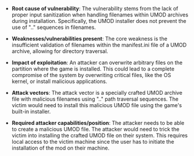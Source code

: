 - **Root cause of vulnerability**: The vulnerability stems from the lack of proper input sanitization when handling filenames within UMOD archives during installation. Specifically, the UMOD installer does not prevent the use of ".." sequences in filenames.

- **Weaknesses/vulnerabilities present**: The core weakness is the insufficient validation of filenames within the manifest.ini file of a UMOD archive, allowing for directory traversal.

- **Impact of exploitation**: An attacker can overwrite arbitrary files on the partition where the game is installed. This could lead to a complete compromise of the system by overwriting critical files, like the OS kernel, or install malicious applications.

- **Attack vectors**: The attack vector is a specially crafted UMOD archive file with malicious filenames using ".." path traversal sequences. The victim would need to install this malicious UMOD file using the game's built-in installer.

- **Required attacker capabilities/position**: The attacker needs to be able to create a malicious UMOD file. The attacker would need to trick the victim into installing the crafted UMOD file on their system. This requires local access to the victim machine since the user has to initiate the installation of the mod on their machine.